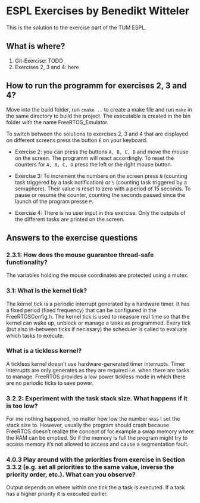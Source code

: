# ESPL Exercises by Benedikt Witteler

This is the solution to the exercise part of the TUM ESPL.

## What is where?
1. Git-Exercise: TODO
2. Exercises 2, 3 and 4: here

## How to run the programm for exercises 2, 3 and 4?
Move into the build folder, run `cmake ..` to create a make file and run `make` in the same directory to build the project. The executable is created in the bin folder with the name FreeRTOS_Emulator.  

To switch between the solutions to exercises 2, 3 and 4 that are displayed on different screens press the button `E` on your keyboard.  

- Exercise 2: you can press the buttons `A, B, C, D` and move the mouse on the screen. The programm will react accordingly. To reset the counters for `A, B, C, D` press the left or the right mouse button.

- Exercise 3: To increment the numbers on the screen press `N` (counting task triggered by a task notification) or `S` (counting task triggered by a semaphore). Their value is reset to zero with a period of 15 seconds. To pause or resume the counter, counting the seconds passed since the launch of the program presse `P`.

- Exercise 4: There is no user input in this exercise. Only the outputs of the different tasks are printed on the screen.

## Answers to the exercise questions

### 2.3.1: How does the mouse guarantee thread-safe functionality?
The variables holding the mouse coordinates are protected using a mutex.

### 3.1: What is the kernel tick?
The kernel tick is a periodic interrupt generated by a hardware timer. It has a fixed period (fixed frequency) that can be configured in the FreeRTOSConfig.h. The kernel tick is used to measure real time so that the kernel can wake up, unblock or manage a tasks as programmed. Every tick (but also in-between ticks if necissary) the scheduler is called to evaluate which tasks to execute.

### What is a tickless kernel?
A tickless kernel doesn’t use hardware-generated timer interrupts. Timer interrupts are only generates as they are required i.e. when there are tasks to manage. FreeRTOS provides a low power tickless mode in which there are no periodic ticks to save power.

### 3.2.2: Experiment with the task stack size. What happens if it is too low?
For me nothing happened, no matter how low the number was I set the stack size to. However, usually the program should crash because FreeRTOS doesn’t realize the concept of for example a swap memory where the RAM can be emptied. So if the memory is full the program might try to access memory it’s not allowed to access and cause a segmentation fault.


### 4.0.3 Play around with the priorities from exercise in Section 3.3.2 (e.g. set all priorities to the same value, inverse the priority order, etc.). What can you observe?
Output depends on where within one tick the a task is executed. If a task has a higher priority it is executed earlier.
